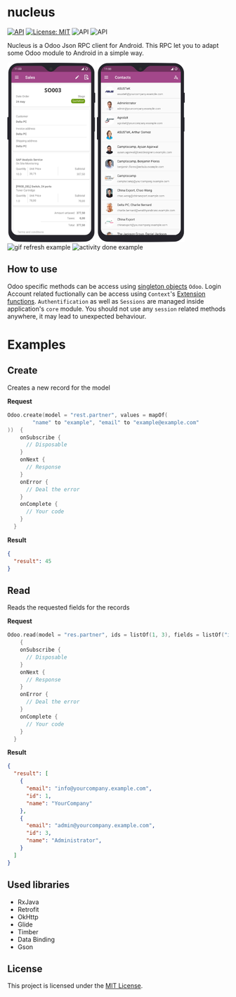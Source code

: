 # nucleus
[![API](https://img.shields.io/badge/API-17%2B-%234CC93C.svg)](https://android-arsenal.com/api?level=17)
[![License: MIT](https://img.shields.io/badge/License-MIT-yellow.svg)](https://opensource.org/licenses/MIT)
![API](https://img.shields.io/badge/Made%20with-Kotlin-blue.svg)
![API](https://img.shields.io/badge/State-In%20progress-orange.svg)


Nucleus is a Odoo Json RPC client for Android. This RPC let you to adapt some Odoo module to Android in a simple way.

<p float="left">
<img src="https://raw.githubusercontent.com/miguel-domatix/nucleus/master/android/doc/sales.png"  alt="sale image example" width="200"/>

<img src="https://raw.githubusercontent.com/miguel-domatix/nucleus/master/android/doc/contactos-1.png" alt="contacts image example" width="200"/>

<img src="https://raw.githubusercontent.com/miguel-domatix/nucleus/master/android/doc/Peek%2028-05-2019%2012-34.gif" alt="gif refresh example" width="200"/>

<img src="https://raw.githubusercontent.com/miguel-domatix/nucleus/master/android/doc/Peek%2028-05-2019%2012-36.gif" alt="activity done example" width="200"/>
</p>

## How to use

Odoo specific methods can be access using [singleton objects](https://kotlinlang.org/docs/reference/object-declarations.html#object-declarations) `Odoo`.
Login Account related fuctionally can be access using `Context`'s [Extension functions](https://kotlinlang.org/docs/reference/extensions.html#extension-functions).
`Authentification` as well as `Sessions` are managed inside application's `core` module. You should not use any `session` related methods anywhere, it may lead to unexpected behaviour.

# Examples

## Create

Creates a new record for the model

**Request**
```kotlin
Odoo.create(model = "rest.partner", values = mapOf(
        "name" to "example", "email" to "example@example.com"
))  {
    onSubscribe {
      // Disposable
    }
    onNext {
      // Response
    }
    onError {
      // Deal the error
    }
    onComplete {
      // Your code
    }
  }
```

**Result**
```Json
{
  "result": 45
}
```

## Read

Reads the requested fields for the records

**Request**
```kotlin
Odoo.read(model = "res.partner", ids = listOf(1, 3), fields = listOf("id", "name", "email"))
    {
    onSubscribe {
      // Disposable
    }
    onNext {
      // Response
    }
    onError {
      // Deal the error
    }
    onComplete {
      // Your code
    }
  }
  ```
  **Result**
  ```Json
  {
    "result": [
      {
        "email": "info@yourcompany.example.com",
        "id": 1,
        "name": "YourCompany"
      },
      {
        "email": "admin@yourcompany.example.com",
        "id": 3,
        "name": "Administrator",
      }
    ]
  }
```

## Used libraries

- RxJava
- Retrofit
- OkHttp
- Glide
- Timber
- Data Binding
- Gson

## License

This project is licensed under the [MIT License](http://opensource.org/licenses/MIT).
